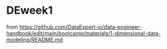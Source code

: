 # DEweek1
from https://github.com/DataExpert-io/data-engineer-handbook/edit/main/bootcamp/materials/1-dimensional-data-modeling/README.md
